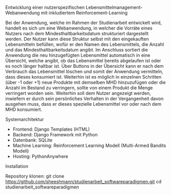 Entwicklung einer nutzerspezifischen Lebensmittelmanagement-Webanwendung mit inkludiertem Reinforcement-Learning

Bei der Anwendung, welche im Rahmen der Studienarbeit entwickelt wird, handelt es sich um eine Webanwendung, in welcher die Vorräte eines Nutzers nach dem Mindesthaltbarkeitsdatum strukturiert dargestellt werden. Der Nutzer kann diese Struktur selbst mit den eingekauften Lebensmitteln befüllen, wofür er den Namen des Lebensmittels, die Anzahl und das Mindesthaltbarkeitsdatum angibt. Im Anschluss sortiert die Anwendung die neu hinzugefügten Lebensmittel automatisch in eine Übersicht, welche angibt, ob das Lebensmittel bereits abgelaufen ist oder es noch länger haltbar ist. Über Buttons in der Übersicht kann er nach dem Verbrauch das Lebensmittel löschen und somit der Anwendung vermitteln, dass dieses konsumiert ist. Weiterhin ist es möglich in einzelnen Schritten (über -1 oder +1) neue Produkte mit demselben MHD hinzuzufügen oder die Anzahl im Bestand zu verringern, sollte von einem Produkt die Menge verringert worden sein. Weiterhin soll dem Nutzer angezeigt werden, inwiefern er durch sein persönliches Verhalten in der Vergangenheit davon ausgehen muss, dass er dieses spezielle Lebensmittel vor oder nach dem MHD konsumiert. 


Systemarchitektur

- Frontend: Django Templates (HTML)
- Backend: Django Framework mit Python
- Datenbank: SQLite
- Machine Learning: Reinforcement Learning Modell (Multi-Armed Bandits Modell)
- Hosting: PythonAnywhere


Installation 

Repository klonen:
git clone https://github.com/sheeshmann/studienarbeit_softwareparadigmen.git
cd studienarbeit_softwareparadigmen
